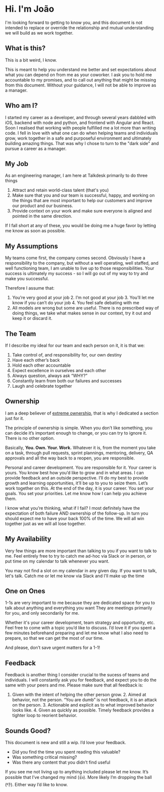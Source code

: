 # Hi. I'm João
I'm looking forward to getting to know you, and this document is not intended to replace or override the relationship and mutual understanding we will build as we work together.

## What is this?
This is a bit weird, I know.

This is meant to help you understand me better and set expectations about what you can depend on from me as your coworker.
I ask you to hold me accountable to my promises, and to call out anything that might be missing from this document. Without your guidance, I will not be able to improve as a manager.

## Who am I?
I started my career as a developer, and through several years dabbled with iOS, backend with node and python, and frontend with Angular and React. Soon I realised that working with people fulfilled me a lot more than writing code. I fell in love with what one can do when helping teams and individuals grow, work together in a safe and purposeful environment and ultimately building amazing things. That was why I chose to turn to the "dark side" and pursue a career as a manager.

## My Job
As an engineering manager, I am here at Talkdesk primarily to do three things
1. Attract and retain world-class talent (that's you)
2. Make sure that you and our team is successful, happy, and working on the things that are most important to help our customers and improve our product and our business.
3. Provide context on your work and make sure everyone is aligned and pointed in the same direction.

If I fall short at any of these, you would be doing me a huge favor by letting me know as soon as possible.

## My Assumptions
My teams come first, the company comes second. Obviously I have a responsibility to the company, but without a well operating, well staffed, and well functioning team, I am unable to live up to those responsibilities. Your success is ultimately my success - so I will go out of my way to try and make you successful.

Therefore I assume that:
  1. You’re very good at your job
	2. I’m not good at your job
	3. You’ll let me know if you can’t do your job
	4. You feel safe debating with me
  5. All models are wrong but some are useful. There is no prescribed way of doing things, we take what makes sense in our context, try it out and keep it or discard it.

## The Team
If I describe my ideal for our team and each person on it, it is that we:

1. Take control of, and responsibility for, our own destiny
2. Have each other’s back
3. Hold each other accountable
4. Expect excellence in ourselves and each other
5. Always question, always ask “WHY?”
6. Constantly learn from both our failures and successes
7. Laugh and celebrate together

## Ownership
I am a deep believer of [extreme ownership](https://www.youtube.com/watch?v=ljqra3BcqWM), that is why I dedicated a section just for it.

The principle of ownership is simple. When you don’t like something, you can decide it’s important enough to change, or you can try to ignore it. There is no other option.

Basically, **You. Own. Your. Work.** Whatever it is, from the moment you take on a task, through pull requests, sprint plannings, mentoring, delivery, QA approvals and all the way back to a reopen, you are responsible.

Personal and career development. You are responsible for it. Your career is yours. You know best how you’d like to grow and in what areas. I can provide feedback and an outside perspective. I’ll do my best to provide growth and learning opportunities, it’ll be up to you to seize them. Let’s work together on this. At the end of the day, it is your career. You set your goals. You set your priorities. Let me know how I can help you achieve them.

I know what you’re thinking, what if I fail? I most definitely have the expectation of both failure AND ownership of the follow-up. In turn you should expect me to have your back 100% of the time. We will all win together just as we will all lose together.

## My Availability
Very few things are more important than talking to you if you want to talk to me.
Feel entirely free to try to catch me ad-hoc via Slack or in person, or put time on my calendar to talk whenever you want.

You may not find a slot on my calendar in any given day. If you want to talk, let's talk. Catch me or let me know via Slack and I'll make up the time

## One on Ones
1-1s are very important to me because they are dedicated space for you to talk about anything and everything you want
They are meetings primarily for you, and only secondarily for me.

Whether it's your career development, team strategy and opportunity, etc. Feel free to come with a topic you’d like to discuss. I’d love it if you spent a few minutes beforehand preparing and let me know what I also need to prepare, so that we can get the most of our time.

And please, don’t save urgent matters for a 1-1!

## Feedback
Feedback is another thing I consider crucial to the sucess of teams and individuals. I will constantly ask you for feedback, and expect you to do the same with your peers and me. Please make sure that all feedback is:
  
  1. Given with the intent of helping the other person grow.
	2. Aimed at behavior, not the person. “You are dumb” is not feedback, it is an attack on the person.
	3. Actionable and explicit as to what improved behavior looks like.
	4. Given as quickly as possible. Timely feedback provides a tighter loop to reorient behavior.
  
## Sounds Good?

This document is new and still a wip. I’d love your feedback.
 * Did you find the time you spent reading this valuable?
 * Was something critical missing?
 * Was there any content that you didn’t find useful

If you see me not living up to anything included please let me know. It’s possible that I’ve changed my mind (👍). More likely I’m dropping the ball (👎). Either way I’d like to know.


